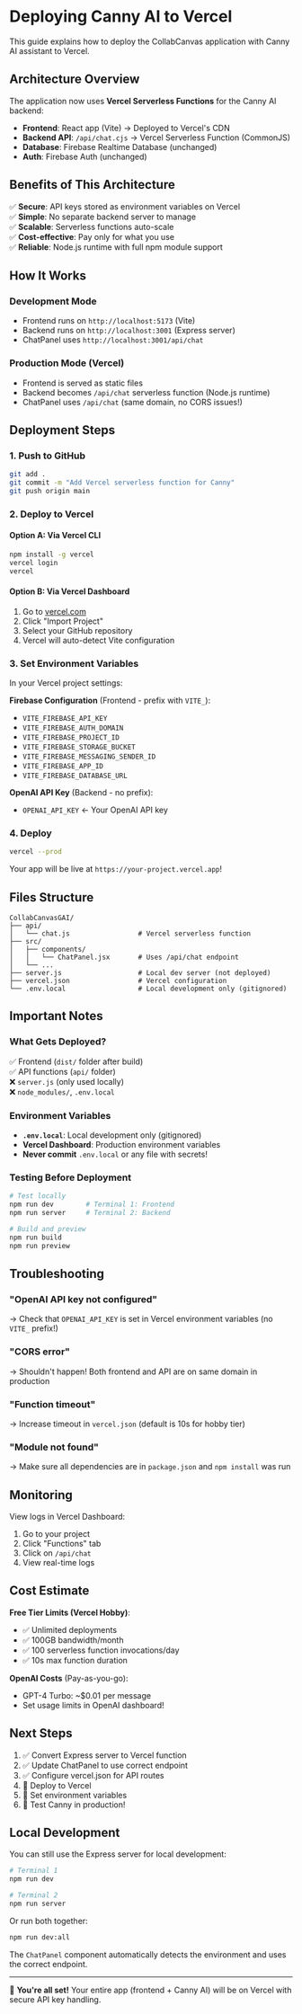 # Deploying Canny AI to Vercel

This guide explains how to deploy the CollabCanvas application with Canny AI assistant to Vercel.

## Architecture Overview

The application now uses **Vercel Serverless Functions** for the Canny AI backend:

- **Frontend**: React app (Vite) → Deployed to Vercel's CDN
- **Backend API**: `/api/chat.cjs` → Vercel Serverless Function (CommonJS)
- **Database**: Firebase Realtime Database (unchanged)
- **Auth**: Firebase Auth (unchanged)

## Benefits of This Architecture

✅ **Secure**: API keys stored as environment variables on Vercel  
✅ **Simple**: No separate backend server to manage  
✅ **Scalable**: Serverless functions auto-scale  
✅ **Cost-effective**: Pay only for what you use  
✅ **Reliable**: Node.js runtime with full npm module support  

## How It Works

### Development Mode
- Frontend runs on `http://localhost:5173` (Vite)
- Backend runs on `http://localhost:3001` (Express server)
- ChatPanel uses `http://localhost:3001/api/chat`

### Production Mode (Vercel)
- Frontend is served as static files
- Backend becomes `/api/chat` serverless function (Node.js runtime)
- ChatPanel uses `/api/chat` (same domain, no CORS issues!)

## Deployment Steps

### 1. Push to GitHub
```bash
git add .
git commit -m "Add Vercel serverless function for Canny"
git push origin main
```

### 2. Deploy to Vercel

#### Option A: Via Vercel CLI
```bash
npm install -g vercel
vercel login
vercel
```

#### Option B: Via Vercel Dashboard
1. Go to [vercel.com](https://vercel.com)
2. Click "Import Project"
3. Select your GitHub repository
4. Vercel will auto-detect Vite configuration

### 3. Set Environment Variables

In your Vercel project settings:

**Firebase Configuration** (Frontend - prefix with `VITE_`):
- `VITE_FIREBASE_API_KEY`
- `VITE_FIREBASE_AUTH_DOMAIN`
- `VITE_FIREBASE_PROJECT_ID`
- `VITE_FIREBASE_STORAGE_BUCKET`
- `VITE_FIREBASE_MESSAGING_SENDER_ID`
- `VITE_FIREBASE_APP_ID`
- `VITE_FIREBASE_DATABASE_URL`

**OpenAI API Key** (Backend - no prefix):
- `OPENAI_API_KEY` ← Your OpenAI API key

### 4. Deploy
```bash
vercel --prod
```

Your app will be live at `https://your-project.vercel.app`!

## Files Structure

```
CollabCanvasGAI/
├── api/
│   └── chat.js                 # Vercel serverless function
├── src/
│   ├── components/
│   │   └── ChatPanel.jsx       # Uses /api/chat endpoint
│   └── ...
├── server.js                   # Local dev server (not deployed)
├── vercel.json                 # Vercel configuration
└── .env.local                  # Local development only (gitignored)
```

## Important Notes

### What Gets Deployed?
✅ Frontend (`dist/` folder after build)  
✅ API functions (`api/` folder)  
❌ `server.js` (only used locally)  
❌ `node_modules/`, `.env.local`  

### Environment Variables
- **`.env.local`**: Local development only (gitignored)
- **Vercel Dashboard**: Production environment variables
- **Never commit** `.env.local` or any file with secrets!

### Testing Before Deployment
```bash
# Test locally
npm run dev        # Terminal 1: Frontend
npm run server     # Terminal 2: Backend

# Build and preview
npm run build
npm run preview
```

## Troubleshooting

### "OpenAI API key not configured"
→ Check that `OPENAI_API_KEY` is set in Vercel environment variables (no `VITE_` prefix!)

### "CORS error"
→ Shouldn't happen! Both frontend and API are on same domain in production

### "Function timeout"
→ Increase timeout in `vercel.json` (default is 10s for hobby tier)

### "Module not found"
→ Make sure all dependencies are in `package.json` and `npm install` was run

## Monitoring

View logs in Vercel Dashboard:
1. Go to your project
2. Click "Functions" tab
3. Click on `/api/chat`
4. View real-time logs

## Cost Estimate

**Free Tier Limits (Vercel Hobby)**:
- ✅ Unlimited deployments
- ✅ 100GB bandwidth/month
- ✅ 100 serverless function invocations/day
- ✅ 10s max function duration

**OpenAI Costs** (Pay-as-you-go):
- GPT-4 Turbo: ~$0.01 per message
- Set usage limits in OpenAI dashboard!

## Next Steps

1. ✅ Convert Express server to Vercel function
2. ✅ Update ChatPanel to use correct endpoint
3. ✅ Configure vercel.json for API routes
4. 🔄 Deploy to Vercel
5. 🔄 Set environment variables
6. 🔄 Test Canny in production!

## Local Development

You can still use the Express server for local development:

```bash
# Terminal 1
npm run dev

# Terminal 2
npm run server
```

Or run both together:
```bash
npm run dev:all
```

The `ChatPanel` component automatically detects the environment and uses the correct endpoint.

---

🎉 **You're all set!** Your entire app (frontend + Canny AI) will be on Vercel with secure API key handling.

